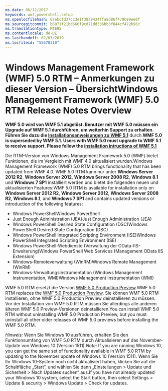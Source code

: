 ```yaml
---
ms.date: 06/12/2017
keywords: wmf,powershell,setup
ms.openlocfilehash: 07ebcfd37cc3e1f38a9434ffa8d86f479b89ee0f
ms.sourcegitcommit: b6871f21bd666f9cd71dd336bb3f844cf472b56c
ms.translationtype: MTE95
ms.contentlocale: de-DE
ms.lasthandoff: 02/03/2019
ms.locfileid: "55678310"
---
```

# <a name="windows-management-framework-wmf-50-rtm-release-notes-overview"></a><span data-ttu-id="decf5-102">Windows Management Framework (WMF) 5.0 RTM – Anmerkungen zu dieser Version – Übersicht</span><span class="sxs-lookup"><span data-stu-id="decf5-102">Windows Management Framework (WMF) 5.0 RTM Release Notes Overview</span></span>

<span data-ttu-id="decf5-103">**WMF 5.0 wird von WMF 5.1 abgelöst. Benutzer mit WMF 5.0 müssen ein Upgrade auf WMF 5.1 durchführen, um weiterhin Support zu erhalten. Führen Sie dazu die [Installationsanweisungen zu WMF 5.1](../5.1/install-configure.md)** durch.</span><span class="sxs-lookup"><span data-stu-id="decf5-103">**WMF 5.0 is superseded by WMF 5.1. Users with WMF 5.0 must upgrade to WMF 5.1 to receive support. Please follow the [installation intructions of WMF 5.1](../5.1/install-configure.md)**</span></span>

<span data-ttu-id="decf5-104">Die RTM-Version von Windows Management Framework 5.0 (WMF) bietet Funktionen, die im Vergleich mit WMF 4.0 aktualisiert wurden.</span><span class="sxs-lookup"><span data-stu-id="decf5-104">Windows Management Framework (WMF) 5.0 RTM brings functionality that has been updated from WMF 4.0.</span></span> <span data-ttu-id="decf5-105">WMF 5.0 RTM kann nur unter **Windows Server 2012 R2**, **Windows Server 2012**, **Windows Server 2008 R2**, **Windows 8.1** und **Windows 7 SP1** installiert werden und bietet die folgenden neuen und aktualisierten Features:</span><span class="sxs-lookup"><span data-stu-id="decf5-105">WMF 5.0 RTM is available for installation only on **Windows Server 2012 R2**, **Windows Server 2012**, **Windows Server 2008 R2**, **Windows 8.1**, and **Windows 7 SP1** and contains updated versions or introduction of the following features:</span></span>

- <span data-ttu-id="decf5-106">Windows PowerShell</span><span class="sxs-lookup"><span data-stu-id="decf5-106">Windows PowerShell</span></span>
- <span data-ttu-id="decf5-107">Just Enough Administration (JEA)</span><span class="sxs-lookup"><span data-stu-id="decf5-107">Just Enough Administration (JEA)</span></span>
- <span data-ttu-id="decf5-108">Windows PowerShell Desired State Configuration (DSC)</span><span class="sxs-lookup"><span data-stu-id="decf5-108">Windows PowerShell Desired State Configuration (DSC)</span></span>
- <span data-ttu-id="decf5-109">Windows PowerShell Integrated Scripting Environment (ISE)</span><span class="sxs-lookup"><span data-stu-id="decf5-109">Windows PowerShell Integrated Scripting Environment (ISE)</span></span>
- <span data-ttu-id="decf5-110">Windows PowerShell-Webdienste (Verwaltung der OData-IIS-Erweiterung)</span><span class="sxs-lookup"><span data-stu-id="decf5-110">Windows PowerShell Web Services (Management OData IIS Extension)</span></span>
- <span data-ttu-id="decf5-111">Windows-Remoteverwaltung (WinRM)</span><span class="sxs-lookup"><span data-stu-id="decf5-111">Windows Remote Management (WinRM)</span></span>
- <span data-ttu-id="decf5-112">Windows-Verwaltungsinstrumentation (Windows Management Instrumentation, WMI)</span><span class="sxs-lookup"><span data-stu-id="decf5-112">Windows Management Instrumentation (WMI)</span></span>

<span data-ttu-id="decf5-113">WMF 5.0 RTM ersetzt die Version [WMF 5.0 Production Preview](http://blogs.msdn.com/b/powershell/archive/2015/08/31/windows-management-framework-5-0-production-preview-is-now-available.aspx).</span><span class="sxs-lookup"><span data-stu-id="decf5-113">WMF 5.0 RTM replaces the [WMF 5.0 Production Preview](http://blogs.msdn.com/b/powershell/archive/2015/08/31/windows-management-framework-5-0-production-preview-is-now-available.aspx).</span></span> <span data-ttu-id="decf5-114">Sie können WMF 5.0 RTM installieren, ohne WMF 5.0 Production Preview deinstallieren zu müssen. Vor der Installation von WMF 5.0 RTM müssen Sie allerdings alle anderen älteren WMF 5.0 Preview-Versionen deinstallieren.</span><span class="sxs-lookup"><span data-stu-id="decf5-114">You can install WMF 5.0 RTM without uninstalling WMF 5.0 Production Preview, but you must uninstall all other older releases of WMF 5.0 previews before installing the WMF 5.0 RTM.</span></span>

<span data-ttu-id="decf5-115">*Hinweis:* Wenn Sie Windows 10 ausführen, erhalten Sie den Funktionsumfang von WMF 5.0 RTM durch Aktualisieren auf das November-Update von Windows 10 (Version 1511).</span><span class="sxs-lookup"><span data-stu-id="decf5-115">*Note:* If you are running Windows 10, you can get the same set of functionality available in WMF 5.0 RTM by updating to the November update of Windows 10 (Version 1511).</span></span> <span data-ttu-id="decf5-116">Wenn Sie Ihr Windows 10-System noch nicht aktualisiert haben, klicken Sie auf die Schaltfläche „Start“, und wählen Sie dann „Einstellungen > Update und Sicherheit > Nach Updates suchen“ aus.</span><span class="sxs-lookup"><span data-stu-id="decf5-116">If you have not already updated your Windows 10 system, select the Start button, then select Settings > Update & security > Windows Update > Check for updates.</span></span>
